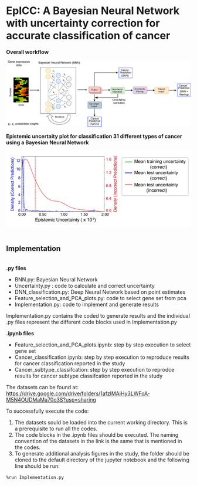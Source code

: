 # EpICC: A Bayesian Neural Network with uncertainty correction for accurate classification of cancer 

**Overall workflow**

![alt text](https://github.com/pjoshi-hub/Bayesian_classification_model/blob/main/Figures/uncertainty_workflow.jpg)

**Epistemic uncertaity plot for classification 31 different types of cancer using a Bayesian Neural Network**

![alt text](https://github.com/pjoshi-hub/Bayesian_classification_model/blob/main/Figures/Uncertainty_figure.JPG)



# <sub><sup>Implementation</sup><sub>

**.py files**
 - BNN.py:  Bayesian Neural Network
 - Uncertainty.py : code to calculate and correct uncertainty
 - DNN_classification.py: Deep Neural Network based on point estimates
 - Feature_selection_and_PCA_plots.py: code to select gene set from pca
 - Implementation.py: code to implement and generate results
 
 Implementation.py contains the coded to generate results and the individual .py files represent the different code blocks used in Implementation.py
 
 **.ipynb files**
- Feature_selection_and_PCA_plots.ipynb: step by step execution to select gene set
- Cancer_classification.ipynb: step by step execution to reproduce results for cancer classification reported in the study
- Cancer_subtype_classifcation: step by step execution to reprodce results for cancer subtype classifcation reported in the study
 
 The datasets can be found at: https://drive.google.com/drive/folders/1afzlMAiHy3LWFoA-M5N4OUDMaMa70o3S?usp=sharing
 
 To successfully execute the code:
 1. The datasets sould be loaded into the current working directory. This is a prerequisite to run all the codes.
 2. The code blocks in the .ipynb files should be executed. The naming convention of the datasets in the link is the same that is mentioned in the codes.
 3. To generate additional analysis figures in the study, the folder should be cloned to the default directory of the jupyter notebook and the following line should be run:
```
%run Implementation.py
```
 
 
